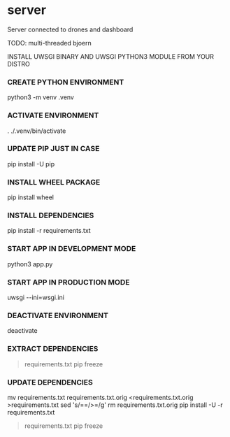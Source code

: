 # server

Server connected to drones and dashboard

TODO: multi-threaded bjoern

INSTALL UWSGI BINARY AND UWSGI PYTHON3 MODULE FROM YOUR DISTRO

### CREATE PYTHON ENVIRONMENT ###
python3 -m venv .venv

### ACTIVATE ENVIRONMENT ###
. ./.venv/bin/activate

### UPDATE PIP JUST IN CASE ###
pip install -U pip

### INSTALL WHEEL PACKAGE
pip install wheel

### INSTALL DEPENDENCIES ###
pip install -r requirements.txt

### START APP IN DEVELOPMENT MODE ###
python3 app.py

### START APP IN PRODUCTION MODE ###
uwsgi --ini=wsgi.ini

### DEACTIVATE ENVIRONMENT ###
deactivate

### EXTRACT DEPENDENCIES ###
>requirements.txt pip freeze

### UPDATE DEPENDENCIES ###
mv requirements.txt requirements.txt.orig
<requirements.txt.orig >requirements.txt sed 's/==/>=/g'
rm requirements.txt.orig
pip install -U -r requirements.txt
>requirements.txt pip freeze
